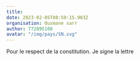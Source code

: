 ```yaml
---
title: 
date: 2023-02-05T08:59:15.903Z
organisation: Ousmane sarr
author: 772895108
avatar: "/img/pays/SN.svg"
---
```


Pour le respect de la constitution.
Je signe la lettre 